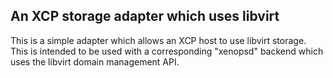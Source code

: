 An XCP storage adapter which uses libvirt
-----------------------------------------

This is a simple adapter which allows an XCP host to use libvirt
storage. This is intended to be used with a corresponding "xenopsd"
backend which uses the libvirt domain management API.

